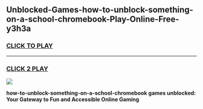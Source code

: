 
## Unblocked-Games-how-to-unblock-something-on-a-school-chromebook-Play-Online-Free-y3h3a
<h3>
<a href="https://premium76.site?title=how-to-unblock-something-on-a-school-chromebook&ref=26A">CLICK TO PLAY</a></h3>
<hr>

<h3>
<a href="https://premium76.site?title=how-to-unblock-something-on-a-school-chromebook&ref=26A">CLICK 2 PLAY</a>
  
</h3>

<a href="https://premium76.site?title=how-to-unblock-something-on-a-school-chromebook&ref=26A"><img src="https://clearcache.store/games.png"></a>


**how-to-unblock-something-on-a-school-chromebook games unblocked: Your Gateway to Fun and Accessible Online Gaming**
